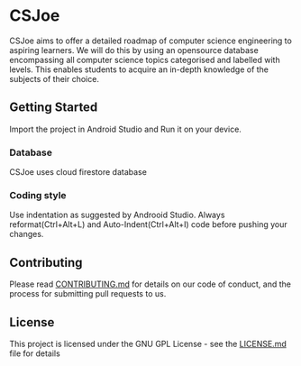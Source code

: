 # CSJoe

CSJoe aims to offer a detailed roadmap of computer science engineering to aspiring learners. We will do this by using an opensource database encompassing all computer science topics categorised and labelled with levels. This enables students to acquire an in-depth knowledge of the subjects of their choice.

## Getting Started

Import the project in Android Studio and Run it on your device.

### Database

CSJoe uses cloud firestore database

### Coding style

Use indentation as suggested by Androoid Studio.
Always reformat(Ctrl+Alt+L) and Auto-Indent(Ctrl+Alt+I) code before pushing your changes.

## Contributing

Please read [CONTRIBUTING.md](https://gist.github.com/PurpleBooth/b24679402957c63ec426) for details on our code of conduct, and the process for submitting pull requests to us.

## License

This project is licensed under the GNU GPL License - see the [LICENSE.md](LICENSE.md) file for details
